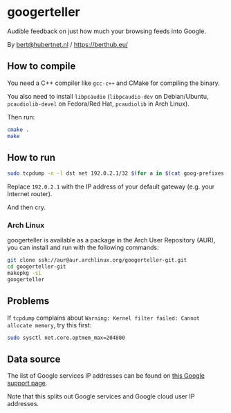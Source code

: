 # googerteller

Audible feedback on just how much your browsing feeds into Google.

By bert@hubertnet.nl / https://berthub.eu/

## How to compile

You need a C++ compiler like `gcc-c++` and CMake for compiling the binary.

You also need to install `libpcaudio` (`libpcaudio-dev` on Debian/Ubuntu, `pcaudiolib-devel` on Fedora/Red Hat, `pcaudiolib` in Arch Linux).

Then run:

```bash
cmake .
make
```

## How to run

```bash
sudo tcpdump -n -l dst net 192.0.2.1/32 $(for a in $(cat goog-prefixes.txt); do echo or dst net $a; done)  |  ./teller 
```

Replace `192.0.2.1` with the IP address of your default gateway (e.g. your Internet router).

And then cry.

### Arch Linux

googerteller is available as a package in the Arch User Repository (AUR), you can install and run with the following commands:

```bash
git clone ssh://aur@aur.archlinux.org/googerteller-git.git
cd googerteller-git
makepkg -si
googerteller
```

## Problems

If `tcpdump` complains about `Warning: Kernel filter failed: Cannot allocate memory`, try
this first:

```bash
sudo sysctl net.core.optmem_max=204800
```

## Data source

The list of Google services IP addresses can be found on [this Google
support page](https://support.google.com/a/answer/10026322?hl=en).

Note that this splits out Google services and Google cloud user IP
addresses.
